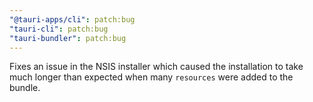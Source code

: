 ```yaml
---
"@tauri-apps/cli": patch:bug
"tauri-cli": patch:bug
"tauri-bundler": patch:bug
---
```


Fixes an issue in the NSIS installer which caused the installation to take much longer than expected when many `resources` were added to the bundle.
